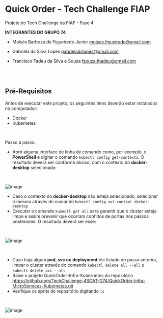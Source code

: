 # Quick Order - Tech Challenge FIAP

Projeto do Tech Challenge da FIAP - Fase 4

**INTEGRANTES DO GRUPO 74**

* Moisés Barboza de Figueiredo Junior
moises.figueiredo@gmail.com

* Gabriela da Silva Lopes
gabrieladslopes@gmail.com

* Francisco Tadeu da Silva e Souza
fsouza.thadeu@gmail.com

<br />

<br />

## Pré-Requisitos

Antes de executar este projeto, os seguintes itens deverão estar instalados no computador:

* Docker
* Kubernetes


<br />

Passo a passo:

* Abrir alguma interface de linha de comando como, por exemplo, o **PowerShell** e digitar o comando `kubectl config get-contexts`. O resultado deverá ser conforme abaixo, com o contexto do **docker-desktop** selecionado:
  
<br />

![image](https://github.com/TechChallenge-4SOAT-G74/QuickOrder-backend/assets/44347862/ce7f5145-2ae7-44a0-82d5-fecf3c593589)


* Caso o contexto do **docker-desktop** não esteja selecionado, selecionar o mesmo através do comando `kubectl config set-context docker-desktop`
* Executar o comando `kubectl get all` para garantir que o cluster esteja limpo e assim prevenir que ocorram conflitos de portas nos passos posteriores. O resultado deverá ser esse:

<br />

![image](https://github.com/TechChallenge-4SOAT-G74/QuickOrder-backend/assets/44347862/01637947-6284-4dd3-a148-d1cc039603f4)


<br />

* Caso haja algum **pod, svc ou deployment** etc listado no passo anterior, limpar o cluster através do comando `kubectl delete all --all` e `kubectl delete pvc --all`
* Baixe o projeto QuickOrder-Infra-Kubernetes do repositório https://github.com/TechChallenge-4SOAT-G74/QuickOrder-Infra-MicroServices-Kubernetes.git
* Verifique os sprits do repositório digitando `ls` 

<br />

![image](https://github.com/TechChallenge-4SOAT-G74/QuickOrder-Produto/assets/19378661/83153e7a-811c-4eb0-9f7b-da3590a2e99a)

